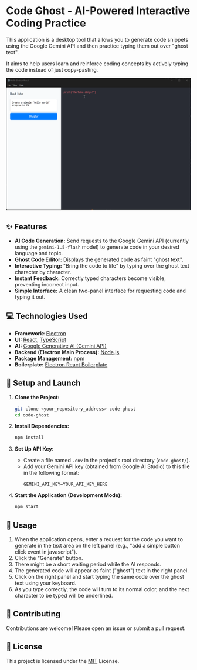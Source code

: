 # Code Ghost - AI-Powered Interactive Coding Practice

This application is a desktop tool that allows you to generate code snippets using the Google Gemini API and then practice typing them out over "ghost text".

It aims to help users learn and reinforce coding concepts by actively typing the code instead of just copy-pasting.

![Code Ghost Demo](assets/introduction.gif)

## ✨ Features

*   **AI Code Generation:** Send requests to the Google Gemini API (currently using the `gemini-1.5-flash` model) to generate code in your desired language and topic.
*   **Ghost Code Editor:** Displays the generated code as faint "ghost text".
*   **Interactive Typing:** "Bring the code to life" by typing over the ghost text character by character.
*   **Instant Feedback:** Correctly typed characters become visible, preventing incorrect input.
*   **Simple Interface:** A clean two-panel interface for requesting code and typing it out.

## 💻 Technologies Used

*   **Framework:** [Electron](https://www.electronjs.org/)
*   **UI:** [React](https://reactjs.org/), [TypeScript](https://www.typescriptlang.org/)
*   **AI:** [Google Generative AI (Gemini API)](https://ai.google.dev/)
*   **Backend (Electron Main Process):** [Node.js](https://nodejs.org/)
*   **Package Management:** [npm](https://www.npmjs.com/)
*   **Boilerplate:** [Electron React Boilerplate](https://github.com/electron-react-boilerplate/electron-react-boilerplate)

## 🚀 Setup and Launch

1.  **Clone the Project:**
    ```bash
    git clone <your_repository_address> code-ghost
    cd code-ghost
    ```

2.  **Install Dependencies:**
    ```bash
    npm install
    ```

3.  **Set Up API Key:**
    *   Create a file named `.env` in the project's root directory (`code-ghost/`).
    *   Add your Gemini API key (obtained from Google AI Studio) to this file in the following format:
        ```env
        GEMINI_API_KEY=YOUR_API_KEY_HERE
        ```

4.  **Start the Application (Development Mode):**
    ```bash
    npm start
    ```

## 📖 Usage

1.  When the application opens, enter a request for the code you want to generate in the text area on the left panel (e.g., "add a simple button click event in javascript").
2.  Click the "Generate" button.
3.  There might be a short waiting period while the AI responds.
4.  The generated code will appear as faint ("ghost") text in the right panel.
5.  Click on the right panel and start typing the same code over the ghost text using your keyboard.
6.  As you type correctly, the code will turn to its normal color, and the next character to be typed will be underlined.

## 🤝 Contributing

Contributions are welcome! Please open an issue or submit a pull request.

## 📄 License

This project is licensed under the [MIT](LICENSE) License.
